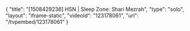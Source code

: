 {
    "title": "[1508429236] HSN | Sleep Zone: Shari Mezrah",
    "type": "solo",
    "layout": "iframe-static",
    "videoId": "123178061",
    "url": "\/tvpembed\/123178061"
}